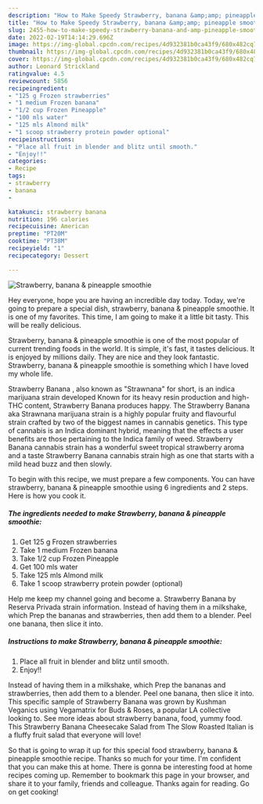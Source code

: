 ```yaml
---
description: "How to Make Speedy Strawberry, banana &amp;amp; pineapple smoothie"
title: "How to Make Speedy Strawberry, banana &amp;amp; pineapple smoothie"
slug: 2455-how-to-make-speedy-strawberry-banana-and-amp-pineapple-smoothie
date: 2022-02-19T14:14:29.696Z
image: https://img-global.cpcdn.com/recipes/4d932381b0ca43f9/680x482cq70/strawberry-banana-pineapple-smoothie-recipe-main-photo.jpg
thumbnail: https://img-global.cpcdn.com/recipes/4d932381b0ca43f9/680x482cq70/strawberry-banana-pineapple-smoothie-recipe-main-photo.jpg
cover: https://img-global.cpcdn.com/recipes/4d932381b0ca43f9/680x482cq70/strawberry-banana-pineapple-smoothie-recipe-main-photo.jpg
author: Leonard Strickland
ratingvalue: 4.5
reviewcount: 5856
recipeingredient:
- "125 g Frozen strawberries"
- "1 medium Frozen banana"
- "1/2 cup Frozen Pineapple"
- "100 mls water"
- "125 mls Almond milk"
- "1 scoop strawberry protein powder optional"
recipeinstructions:
- "Place all fruit in blender and blitz until smooth."
- "Enjoy!!"
categories:
- Recipe
tags:
- strawberry
- banana
- 

katakunci: strawberry banana  
nutrition: 196 calories
recipecuisine: American
preptime: "PT20M"
cooktime: "PT38M"
recipeyield: "1"
recipecategory: Dessert

---
```



![Strawberry, banana &amp; pineapple smoothie](https://img-global.cpcdn.com/recipes/4d932381b0ca43f9/680x482cq70/strawberry-banana-pineapple-smoothie-recipe-main-photo.jpg)

Hey everyone, hope you are having an incredible day today. Today, we're going to prepare a special dish, strawberry, banana &amp; pineapple smoothie. It is one of my favorites. This time, I am going to make it a little bit tasty. This will be really delicious.

Strawberry, banana &amp; pineapple smoothie is one of the most popular of current trending foods in the world. It is simple, it's fast, it tastes delicious. It is enjoyed by millions daily. They are nice and they look fantastic. Strawberry, banana &amp; pineapple smoothie is something which I have loved my whole life.

Strawberry Banana , also known as "Strawnana" for short, is an indica marijuana strain developed Known for its heavy resin production and high-THC content, Strawberry Banana produces happy. The Strawberry Banana aka Strawnana marijuana strain is a highly popular fruity and flavourful strain crafted by two of the biggest names in cannabis genetics. This type of cannabis is an Indica dominant hybrid, meaning that the effects a user benefits are those pertaining to the Indica family of weed. Strawberry Banana cannabis strain has a wonderful sweet tropical strawberry aroma and a taste Strawberry Banana cannabis strain high as one that starts with a mild head buzz and then slowly.


To begin with this recipe, we must prepare a few components. You can have strawberry, banana &amp; pineapple smoothie using 6 ingredients and 2 steps. Here is how you cook it.

<!--inarticleads1-->

##### The ingredients needed to make Strawberry, banana &amp; pineapple smoothie:

1. Get 125 g Frozen strawberries
1. Take 1 medium Frozen banana
1. Take 1/2 cup Frozen Pineapple
1. Get 100 mls water
1. Take 125 mls Almond milk
1. Take 1 scoop strawberry protein powder (optional)


Help me keep my channel going and become a. Strawberry Banana by Reserva Privada strain information. Instead of having them in a milkshake, which Prep the bananas and strawberries, then add them to a blender. Peel one banana, then slice it into. 

<!--inarticleads2-->

##### Instructions to make Strawberry, banana &amp; pineapple smoothie:

1. Place all fruit in blender and blitz until smooth.
1. Enjoy!!


Instead of having them in a milkshake, which Prep the bananas and strawberries, then add them to a blender. Peel one banana, then slice it into. This specific sample of Strawberry Banana was grown by Kushman Veganics using Vegamatrix for Buds &amp; Roses, a popular LA collective looking to. See more ideas about strawberry banana, food, yummy food. This Strawberry Banana Cheesecake Salad from The Slow Roasted Italian is a fluffy fruit salad that everyone will love! 

So that is going to wrap it up for this special food strawberry, banana &amp; pineapple smoothie recipe. Thanks so much for your time. I'm confident that you can make this at home. There is gonna be interesting food at home recipes coming up. Remember to bookmark this page in your browser, and share it to your family, friends and colleague. Thanks again for reading. Go on get cooking!
